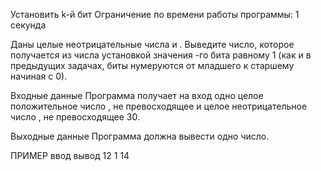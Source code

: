 Установить k-й бит
Ограничение по времени работы программы: 1 секунда

Даны целые неотрицательные числа  и .  Выведите число, которое получается из числа  установкой значения -го бита равному 1 (как и в предыдущих задачах, биты нумеруются от младшего к старшему начиная с 0).

Входные данные
Программа получает на вход одно целое положительное число , не превосходящее  и целое неотрицательное число , не превосходящее 30.

Выходные данные
Программа должна вывести одно число.

ПРИМЕР
ввод	вывод
12 1
14
